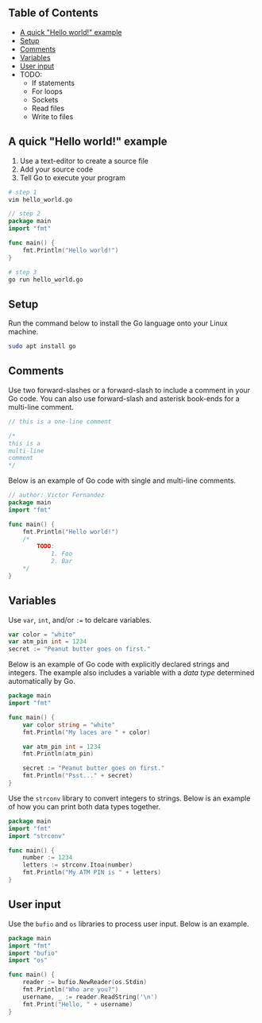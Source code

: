 ## Table of Contents
* [A quick "Hello world!" example](#a-quick-hello-world-example)
* [Setup](#setup)
* [Comments](#comments)
* [Variables](#variables)
* [User input](#user-input)
* TODO:
  * If statements
  * For loops
  * Sockets
  * Read files
  * Write to files

## A quick "Hello world!" example
1. Use a text-editor to create a source file
2. Add your source code
3. Tell Go to execute your program

```bash
# step 1
vim hello_world.go
```
```go
// step 2
package main
import "fmt"

func main() {
    fmt.Println("Hello world!")
}
```
```bash
# step 3
go run hello_world.go
```

## Setup
Run the command below to install the Go language onto your Linux machine.
```bash
sudo apt install go
```

## Comments
Use two forward-slashes or a forward-slash to include a comment in your Go code. You can also use forward-slash and asterisk book-ends for a multi-line comment.
```go
// this is a one-line comment

/*
this is a
multi-line
comment
*/
```
Below is an example of Go code with single and multi-line comments.
```go
// author: Victor Fernandez 
package main
import "fmt"

func main() {
    fmt.Println("Hello world!")
    /*
        TODO:
            1. Foo
            2. Bar
    */
}
```

## Variables
Use `var`, `int`, and/or `:=` to delcare variables. 
```go
var color = "white"
var atm_pin int = 1234
secret := "Peanut butter goes on first."
```
Below is an example of Go code with explicitly declared strings and integers. The example also includes a variable with a *data type* determined automatically by Go. 
```go
package main
import "fmt"

func main() {
    var color string = "white"
    fmt.Println("My laces are " + color)

    var atm_pin int = 1234
    fmt.Println(atm_pin)

    secret := "Peanut butter goes on first."
    fmt.Println("Psst..." + secret)
}
```
Use the `strconv` library to convert integers to strings. Below is an example of how you can print both data types together.
```go
package main
import "fmt"
import "strconv"

func main() {
    number := 1234
    letters := strconv.Itoa(number)
    fmt.Println("My ATM PIN is " + letters)
}
```

## User input
Use the `bufio` and `os` libraries to process user input. Below is an example. 
```go
package main
import "fmt"
import "bufio"
import "os"

func main() {
    reader := bufio.NewReader(os.Stdin)
    fmt.Println("Who are you?")
    username, _ := reader.ReadString('\n')
    fmt.Print("Hello, " + username)
}
```
